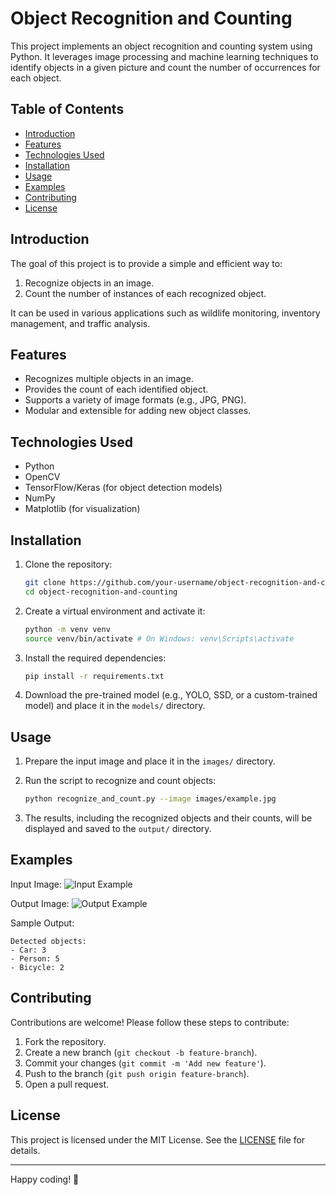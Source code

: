 # Object Recognition and Counting

This project implements an object recognition and counting system using Python. It leverages image processing and machine learning techniques to identify objects in a given picture and count the number of occurrences for each object.

## Table of Contents
- [Introduction](#introduction)
- [Features](#features)
- [Technologies Used](#technologies-used)
- [Installation](#installation)
- [Usage](#usage)
- [Examples](#examples)
- [Contributing](#contributing)
- [License](#license)

## Introduction

The goal of this project is to provide a simple and efficient way to:
1. Recognize objects in an image.
2. Count the number of instances of each recognized object.

It can be used in various applications such as wildlife monitoring, inventory management, and traffic analysis.

## Features

- Recognizes multiple objects in an image.
- Provides the count of each identified object.
- Supports a variety of image formats (e.g., JPG, PNG).
- Modular and extensible for adding new object classes.

## Technologies Used

- Python
- OpenCV
- TensorFlow/Keras (for object detection models)
- NumPy
- Matplotlib (for visualization)

## Installation

1. Clone the repository:
   ```bash
   git clone https://github.com/your-username/object-recognition-and-counting.git
   cd object-recognition-and-counting
   ```

2. Create a virtual environment and activate it:
   ```bash
   python -m venv venv
   source venv/bin/activate # On Windows: venv\Scripts\activate
   ```

3. Install the required dependencies:
   ```bash
   pip install -r requirements.txt
   ```

4. Download the pre-trained model (e.g., YOLO, SSD, or a custom-trained model) and place it in the `models/` directory.

## Usage

1. Prepare the input image and place it in the `images/` directory.

2. Run the script to recognize and count objects:
   ```bash
   python recognize_and_count.py --image images/example.jpg
   ```

3. The results, including the recognized objects and their counts, will be displayed and saved to the `output/` directory.

## Examples

Input Image:
![Input Example](examples/input_example.jpg)

Output Image:
![Output Example](examples/output_example.jpg)

Sample Output:
```
Detected objects:
- Car: 3
- Person: 5
- Bicycle: 2
```

## Contributing

Contributions are welcome! Please follow these steps to contribute:
1. Fork the repository.
2. Create a new branch (`git checkout -b feature-branch`).
3. Commit your changes (`git commit -m 'Add new feature'`).
4. Push to the branch (`git push origin feature-branch`).
5. Open a pull request.

## License

This project is licensed under the MIT License. See the [LICENSE](LICENSE) file for details.

---

Happy coding! 🎉
